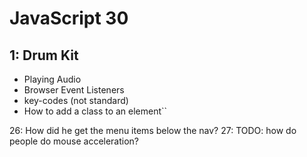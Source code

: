 # JavaScript 30

## 1: Drum Kit
* Playing Audio
* Browser Event Listeners
* key-codes (not standard)
* How to add a class to an element``

26: How did he get the menu items below the nav?
27: TODO: how do people do mouse acceleration?
